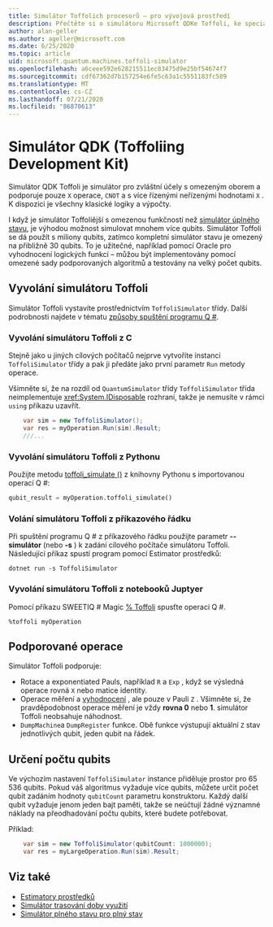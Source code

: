 ```yaml
---
title: Simulátor Toffolich procesorů – pro vývojová prostředí
description: Přečtěte si o simulátoru Microsoft QDKe Toffoli, ke speciálnímu simulátoru pro každý účel, který je možné použít s miliony qubits.
author: alan-geller
ms.author: ageller@microsoft.com
ms.date: 6/25/2020
ms.topic: article
uid: microsoft.quantum.machines.toffoli-simulator
ms.openlocfilehash: a6ceee592e628215511ec83475d9e25bf54674f7
ms.sourcegitcommit: cdf67362d7b157254e6fe5c63a1c5551183fc589
ms.translationtype: MT
ms.contentlocale: cs-CZ
ms.lasthandoff: 07/21/2020
ms.locfileid: "86870613"
---
```

# <a name="quantum-development-kit-qdk-toffoli-simulator"></a>Simulátor QDK (Toffoliing Development Kit)

Simulátor QDK Toffoli je simulátor pro zvláštní účely s omezeným oborem a podporuje pouze `X` operace, `CNOT` a s více řízenými neřízenými hodnotami `X` . K dispozici je všechny klasické logiky a výpočty.

I když je simulátor Toffoliější s omezenou funkčností než [simulátor úplného stavu](xref:microsoft.quantum.machines.full-state-simulator), je výhodou možnost simulovat mnohem více qubits. Simulátor Toffoli se dá použít s miliony qubits, zatímco kompletní simulátor stavu je omezený na přibližně 30 qubits. To je užitečné, například pomocí Oracle pro vyhodnocení logických funkcí – můžou být implementovány pomocí omezené sady podporovaných algoritmů a testovány na velký počet qubits.

## <a name="invoking-the-toffoli-simulator"></a>Vyvolání simulátoru Toffoli

Simulátor Toffoli vystavíte prostřednictvím `ToffoliSimulator` třídy. Další podrobnosti najdete v tématu [způsoby spuštění programu Q #](xref:microsoft.quantum.guide.host-programs).

### <a name="invoking-the-toffoli-simulator-from-c"></a>Vyvolání simulátoru Toffoli z C #

Stejně jako u jiných cílových počítačů nejprve vytvoříte instanci `ToffoliSimulator` třídy a pak ji předáte jako první parametr `Run` metody operace.

Všimněte si, že na rozdíl od `QuantumSimulator` třídy `ToffoliSimulator` třída neimplementuje <xref:System.IDisposable> rozhraní, takže je nemusíte v rámci `using` příkazu uzavřít.

```csharp
    var sim = new ToffoliSimulator();
    var res = myOperation.Run(sim).Result;
    ///...
```

### <a name="invoking-the-toffoli-simulator-from-python"></a>Vyvolání simulátoru Toffoli z Pythonu

Použijte metodu [toffoli_simulate ()](https://docs.microsoft.com/python/qsharp/qsharp.loader.qsharpcallable) z knihovny Pythonu s importovanou operací Q #:

```python
qubit_result = myOperation.toffoli_simulate()
```

### <a name="invoking-the-toffoli-simulator-from-the-command-line"></a>Volání simulátoru Toffoli z příkazového řádku

Při spuštění programu Q # z příkazového řádku použijte parametr **--simulátor** (nebo **-s** ) k zadání cílového počítače simulátoru Toffoli. Následující příkaz spustí program pomocí Estimator prostředků: 

```dotnetcli
dotnet run -s ToffoliSimulator
```

### <a name="invoking-the-toffoli-simulator-from-juptyer-notebooks"></a>Vyvolání simulátoru Toffoli z notebooků Juptyer

Pomocí příkazu SWEETIQ # Magic [% Toffoli](xref:microsoft.quantum.iqsharp.magic-ref.toffoli) spusťte operaci Q #.

```
%toffoli myOperation
```

## <a name="supported-operations"></a>Podporované operace

Simulátor Toffoli podporuje:

* Rotace a exponentiated Pauls, například `R` a `Exp` , když se výsledná operace rovná `X` nebo matice identity.
* Operace měření a [vyhodnocení](xref:microsoft.quantum.diagnostics.assertmeasurement) , ale pouze v Pauli `Z` . Všimněte si, že pravděpodobnost operace měření je vždy **rovna 0** nebo **1**. simulátor Toffoli neobsahuje náhodnost.
* `DumpMachine`a `DumpRegister` funkce.
Obě funkce výstupují aktuální `Z` stav jednotlivých qubit, jeden qubit na řádek.

## <a name="specifying-the-number-of-qubits"></a>Určení počtu qubits

Ve výchozím nastavení `ToffoliSimulator` instance přiděluje prostor pro 65 536 qubits.
Pokud váš algoritmus vyžaduje více qubits, můžete určit počet qubit zadáním hodnoty `qubitCount` parametru konstruktoru.
Každý další qubit vyžaduje jenom jeden bajt paměti, takže se neúčtují žádné významné náklady na přeodhadování počtu qubits, které budete potřebovat.

Příklad:

```csharp
    var sim = new ToffoliSimulator(qubitCount: 1000000);
    var res = myLargeOperation.Run(sim).Result;
```

## <a name="see-also"></a>Viz také

- [Estimatory prostředků](xref:microsoft.quantum.machines.resources-estimator)
- [Simulátor trasování doby využití](xref:microsoft.quantum.machines.qc-trace-simulator.intro)
- [Simulátor plného stavu pro plný stav](xref:microsoft.quantum.machines.full-state-simulator) 